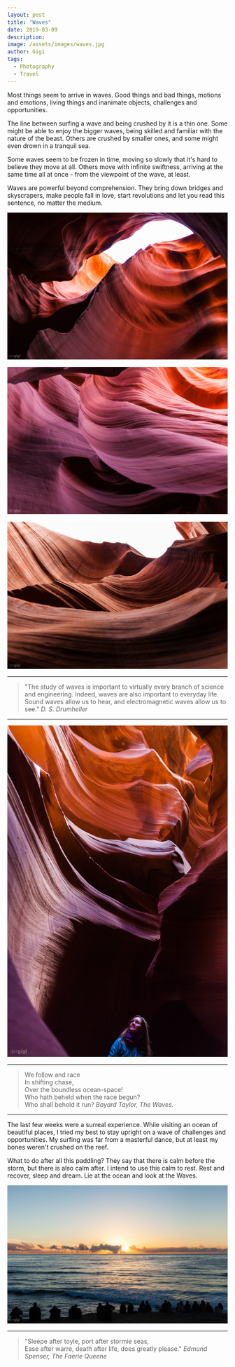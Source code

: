 ```yaml
---
layout: post
title: "Waves"
date: 2019-03-09
description:
image: /assets/images/waves.jpg
author: Gigi
tags:
  - Photography
  - Travel
---
```


Most things seem to arrive in waves. Good things and bad things, motions and emotions,  living things and inanimate objects, challenges and opportunities.

The line between surfing a wave and being crushed by it is a thin one. Some might be able to enjoy the bigger waves, being skilled and familiar with the nature of the beast. Others are crushed by smaller ones, and some might even drown in a tranquil sea.

Some waves seem to be frozen in time, moving so slowly that it's hard to believe they move at all. Others move with infinite swiftness, arriving at the same time all at once - from the viewpoint of the wave, at least.

Waves are powerful beyond comprehension. They bring down bridges and skyscrapers, make people fall in love, start revolutions and let you read this sentence, no matter the medium.

![Stony waves](/assets/images/waves-stone.jpg#full)

![Orange waves](/assets/images/waves-orange.jpg#full)

![Brown waves](/assets/images/waves-brown.jpg#full)

----

<blockquote>
"The study of waves is important to virtually every branch of science and engineering. Indeed, waves are also important to everyday life. Sound waves allow us to hear, and electromagnetic waves allow us to see."
<cite>D. S. Drumheller</cite>
</blockquote>

----

![Waves above](/assets/images/waves-above.jpg)

----

<blockquote>
We follow and race<br/>
In shifting chase,<br/>
Over the boundless ocean-space!<br/>
Who hath beheld when the race begun?<br/>
Who shall behold it run?
<cite>Bayard Taylor, The Waves.</cite>
</blockquote>

----

The last few weeks were a surreal experience. While visiting an ocean of beautiful places, I tried my best to stay upright on a wave of challenges and opportunities. My surfing was far from a masterful dance, but at least my bones weren't crushed on the reef.

What to do after all this paddling? They say that there is calm before the storm, but there is also calm after. I intend to use this calm to rest. Rest and recover, sleep and dream. Lie at the ocean and look at the Waves.

![Ocean waves](/assets/images/waves-ocean.jpg#full)

----

<blockquote>
"Sleepe after toyle, port after stormie seas,<br/>
Ease after warre, death after life, does greatly please."
<cite>Edmund Spenser, The Faerie Queene</cite>
</blockquote>
